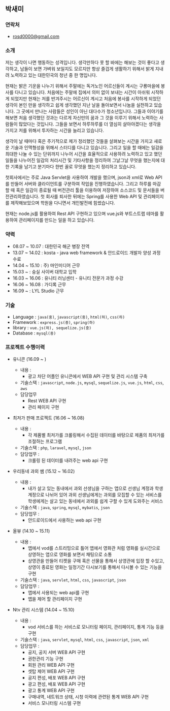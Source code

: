 ## 박새미

### 연락처
* rosd0000@gmail.com

### 소개
저는 생각이 나면 행동하는 성격입니다. 생각만하다 못 할 바에는 해보는 것이 좋다고 생각하고, 남들이 보면 가벼워 보일지도 모르지만 항상 즐겁게 생활하기 위해서 밝게 지내려 노력하고 있는 대한민국의 청년 중 한 명입니다. 

현재는 밝은 기운을 나누기 위해서 주말에는 독거노인 어르신들이 계시는 구룡마을에 봉사를 다니고 있습니다. 처음에는 주말에 집에서 의미 없이 보내는 시간이 아쉬워 시작하게 되었지만 현재는 저를 반겨주시는 어르신이 계시고 처음에 봉사를 시작하게 되었던 생각이 본인 만을 생각하고 쉽게 생각했던 지난 날을 돌아보면서 나눔을 실천하고 있습니다. 그 곳에서 만나는 사람들은 성인이 아닌 대다수가 청소년입니다. 그들과 이야기를 해보면 처음 생각했던 것과는 다르게 자신만의 꿈과 그 것을 이루기 위해서 노력하는 사람들이 많았다는 것입니다. 그들을 보면서 하루하루를 더 열심히 살아야겠다는 생각을 가지고 저를 위해서 투자하는 시간을 늘리고 있습니다.

생각이 날 때마다 혹은 주기적으로 제가 정리했던 것들을 살펴보는 시간을 가지고 새로운 기술과 인맥형성을 위해서 스터디를 다니고 있습니다. 그리고 일을 할 때에는 일감을 최대한 나눌 수 있는 단위까지 나누어 시간을 효율적으로 사용하려 노력하고 있고 했던 일들을 나누어진 일감의 처리시간 및 기타사항을 정리하여 그날그날 무엇을 했는지에 대한 기록을 남기고 분기마다 한번 꼴로 무엇을 했는지 정리하고 있습니다. 

첫회사에서는 주로 Java Servlet을 사용하여 개발을 했으며, json과 xml로 Web API를 만들어 서버와 클라이언트를 구분하여 작업을 진행하였습니다. 그리고 하루를 마감 할 때 혹은 일감이 종료될 때 버전관리 툴을 이용하여 저장하여 소스코드 및 문서들을 버전관리하였습니다. 첫 회사를 퇴사한 뒤에는 Spring를 사용한 Web API 및 관리페이지를 제작해보았으며 학원을 다니면서 개인발전에 힘썼습니다.

현재는 node.js를 활용하여 Rest API 구현하고 있으며 vue.js와 부트스트랩 테마를 활용하여 관리페이지를 만드는 일을 하고 있습니다.


### 약력
* 08.07 ~ 10.07 : 대한민국 해군 병장 전역
* 13.07 ~ 14.02 : kosta - java web framework & 안드로이드 개발자 양성 과정 수료
* 14.04 ~ 15.10 : 주) 마인미디어 근무
* 15.03 ~ : 숭실 사이버 대학교 입학
* 16.03 ~ 16.06 : 유니티 러닝센터 - 유니티 전문가 과정 수강
* 16.06 ~ 16.08 : 가디록 근무
* 16.09 ~ : LYL Studio 근무


### 기술
* Language : `java(중)`, `javascript(중)`, `html(하)`, `css(하)`
* Framework : `express.js(중)`, `spring(하)`
* library : `vue.js(하), sequelize.js(중)`
* Database : `mysql(중)`

### 프로젝트 수행이력
* 유니콘 (16.09 ~ )
	- 내용 :
		- 광고 차단 어플인 유니콘에서 WEB API 구현 및 관리 시스템 구축
	- 기술스택 : `javascript`, `node.js`, `mysql`, `sequelize.js`, `vue.js`, `html`, `css`, `aws`
	- 담당업무
		- Rest WEB API 구현
		- 관리 페이지 구현

* 최저가 판매 프로젝트 (16.06 ~ 16.08)
	- 내용 :
		- 각 제품별 최저가를 크롤링해서 수집된 데이터를 바탕으로 제품의 최저가를 조절하는 프로그램
	- 기술스택 : `php`, `laravel`, `mysql`, `json`
	- 담당업무 : 
		- 크롤링 된 데이터를 내려주는 web api 구현

* 우리동네 과외 쌤 (15.12 ~ 16.02)
	- 내용 : 
		- 내가 살고 있는 동내에서 과외 선생님을 구하는 앱으로 선생님 계정과 학생 계정으로 나뉘어 있어 과외 선생님에게는 과외를 모집할 수 있는 서비스를 학생에게는 살고 있는 동네에서 과외를 쉽게 구할 수 있게 도와주는 서비스
	- 기술스택 : `java`, `spring`, `mysql`, `mybatis`, `json`
	- 담당업무 : 
		- 안드로이드에서 사용하는 web api 구현

* 올뷰 (14.10 ~ 15.11)
	- 내용 : 
		- 앱에서 vod를 스트리밍으로 틀어 앱에서 영화관 처럼 영화를 실시간으로 상영하는 앱으로 영화를 보면서 채팅으로 소통
		- 상영관을 만들어 티켓을 구매 혹은 선물을 통해서 상영관에 입장 할 수있고, 상영이 종료된 영화는 일정기간 다시보기를 통해서 다시볼 수 있는 기능을 구현
	- 기술스택 : `java`, `servlet`, `html`, `css`, `javascript`, `json`
	- 담당업무 : 
		- 앱에서 사용되는 web api를 구현
		- 앱을 제어 할 관리페이지 구현

* Ntv 관리 시스템 (14.04 ~ 15.10)
	- 내용 :
		- vod 서비스를 하는 서비스로 모니터링 페이지, 관리페이지, 통계 기능 등을 구현
	- 기술스택 : `java`, `servlet`, `mysql`, `html`, `css`, `javascript`, `json`, `xml`
	- 담당업무 :
		- 공지, 공지 서버 WEB API 구현
		- 권한관리 기능 구현
		- 회원 관리 WEB API 구현
		- 셋탑 제어 WEB API 구현
		- 공지 편성, 배포 WEB API 구현
		- 광고 편성, 배포 WEB API 구현 
		- 광고 통계 WEB API 구현
		- 구매내역, 네트워크 상태, 시청 이력에 관련된 통계 WEB API 구현
		- 서비스 모니터링 시스템 구현	


